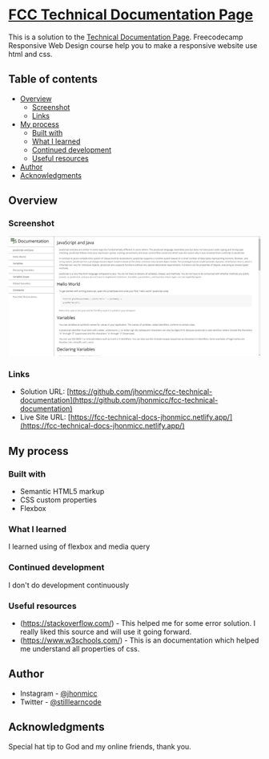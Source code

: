 # [FCC Technical Documentation Page](https://www.freecodecamp.org/learn/responsive-web-design/responsive-web-design-projects/build-a-technical-documentation-page)

This is a solution to the [Technical Documentation Page](https://www.freecodecamp.org/learn/responsive-web-design/responsive-web-design-projects/build-a-technical-documentation-page). Freecodecamp Responsive Web Design course help you to make a responsive website use html and css.

## Table of contents

- [Overview](#overview)
  - [Screenshot](#screenshot)
  - [Links](#links)
- [My process](#my-process)
  - [Built with](#built-with)
  - [What I learned](#what-i-learned)
  - [Continued development](#continued-development)
  - [Useful resources](#useful-resources)
- [Author](#author)
- [Acknowledgments](#acknowledgments)

## Overview

### Screenshot

![](./my-work.png)

### Links

- Solution URL: [https://github.com/jhonmicc/fcc-technical-documentation](https://github.com/jhonmicc/fcc-technical-documentation)
- Live Site URL: [https://fcc-technical-docs-jhonmicc.netlify.app/](https://fcc-technical-docs-jhonmicc.netlify.app/)

## My process

### Built with

- Semantic HTML5 markup
- CSS custom properties
- Flexbox

### What I learned

I learned using of flexbox and media query

### Continued development

I don't do development continuously

### Useful resources

- (https://stackoverflow.com/) - This helped me for some error solution. I really liked this source and will use it going forward.
- (https://www.w3schools.com/) - This is an documentation which helped me understand all properties of css.

## Author

- Instagram - [@jhonmicc](https://www.instagram.com/jhonmicc/)
- Twitter - [@stilllearncode](https://twitter.com/stilllearncode)

## Acknowledgments

Special hat tip to God and my online friends, thank you.
